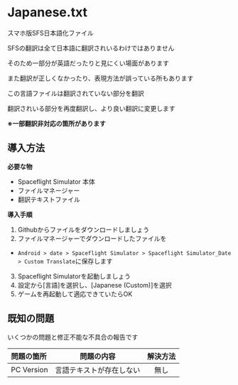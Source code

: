 # Japanese.txt
スマホ版SFS日本語化ファイル

SFSの翻訳は全て日本語に翻訳されいるわけではありません

そのため一部分が英語だったりと見にくい場面があります

また翻訳が正しくなかったり、表現方法が誤っている所もあります

この言語ファイルは翻訳されていない部分を翻訳

翻訳されいる部分を再度翻訳し、より良い翻訳に変更します

**※一部翻訳非対応の箇所があります**

**導入方法**
---

**必要な物**
+ Spaceflight Simulator 本体
+ ファイルマネージャー
+ 翻訳テキストファイル

**導入手順**

1. Githubからファイルをダウンロードしましょう
2. ファイルマネージャーでダウンロードしたファイルを
* `Android > date > Spaceflight Simulator > Spaceflight Simulator_Date > Custom Translate`に保存します
3. Spaceflight Simulatorを起動しましょう
4. 設定から[言語]を選択し、[Japanese (Custom)]を選択
5. ゲームを再起動して適応できていたらOK

**既知の問題**
---
いくつかの問題と修正不能な不具合の報告です

|問題の箇所|問題の内容|解決方法|
| :---    | :---:   | :---: |
| PC Version |言語テキストが存在しない|無し|
